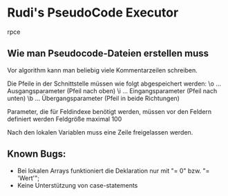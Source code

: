 # Rudi's PseudoCode Executor 
rpce

## Wie man Pseudocode-Dateien erstellen muss
Vor algorithm kann man beliebig viele Kommentarzeilen schreiben.

Die Pfeile in der Schnittstelle müssen wie folgt abgespeichert werden:
    \o ... Ausgangsparameter (Pfeil nach oben)
    \i ... Eingangsparameter (Pfeil nach unten)
    \b ... Übergangsparameter (Pfeil in beide Richtungen)

Parameter, die für Feldindexe benötigt werden, müssen vor den Feldern definiert werden
Feldgröße maximal 100

Nach den lokalen Variablen muss eine Zeile freigelassen werden.

## Known Bugs:

- Bei lokalen Arrays funktioniert die Deklaration nur mit "= 0" bzw. "= 'Wert'";
- Keine Unterstützung von case-statements